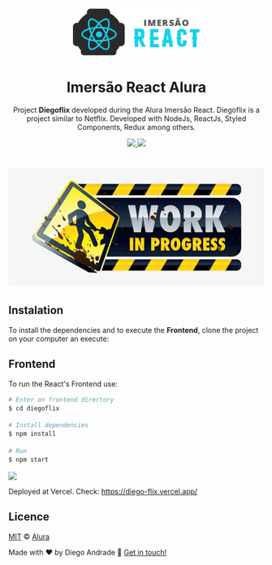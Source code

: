 <h1 align="center">
    <img alt="Imersão React Alura" title="#ImersaoReact" src="src/assets/logoImersao.svg" width="250px" />
</h1>
<h1 align="center">Imersão React Alura</h1>
<p align="center">Project <strong>Diegoflix</strong> developed during the Alura Imersão React.
    Diegoflix is a project similar to Netflix. Developed with NodeJs, ReactJs, Styled Components, Redux among others.
</p>

<p align="center">
  <a aria-label="NodeJs version" href="https://github.com/nodejs/node/blob/master/doc/changelogs/CHANGELOG_V12.md#12.14.1">
    <img src="https://img.shields.io/badge/node.js@lts-12.14.1-informational?logo=Node.JS"></img>
  </a>
  <a aria-label="ReactJs version" href="https://github.com/facebook/react/blob/master/CHANGELOG.md#16120-november-14-2019">
    <img src="https://img.shields.io/badge/react-16.12.0-informational?logo=react"></img>
  </a>
  
  <h1 align="center">
    <img src="src/assets/construcao.png" width="600px"></img>
  </h1>
</p>

## Instalation
To install the dependencies and to execute the **Frontend**, clone the project on your computer an execute:

## Frontend

To run the React's Frontend use:
```bash
# Enter on frontend directory
$ cd diegoflix

# Install dependencies
$ npm install

# Run
$ npm start
```
<img align="center" src="src/assets/frontend.gif" width="600px"></img>

Deployed at Vercel. Check:
https://diego-flix.vercel.app/


## Licence

[MIT](./LICENSE) &copy; [Alura](https://www.alura.com.br/)

Made with ♥ by Diego Andrade :wave: [Get in touch!](https://www.linkedin.com/in/diego-rodrigo-de-andrade-98a0271a0/)
